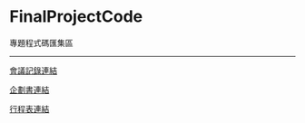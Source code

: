 # FinalProjectCode

專題程式碼匯集區

***

[會議記錄連結](https://www.notion.so/36a319d8309c49ac8abe713efc28bf51)

[企劃書連結](https://tku365-my.sharepoint.com/:w:/g/personal/411630725_o365_tku_edu_tw/EdiUUwiXpHFNhQaPoUfxjr4BJ_L6HlB4ic8DbZh5bGYmqA?e=FYbEyO)

[行程表連結](https://tku365-my.sharepoint.com/:x:/g/personal/411630188_o365_tku_edu_tw/Ebj3FxtwgmtBk_HLsklgOjsBQYT-qEkuP5zPv5flCJU8Qg?e=r3cbt0)
